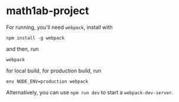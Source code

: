 # math1ab-project

For running, you'll need `webpack`, install with

`npm install -g webpack`

and then, run

`webpack`

for local build, for production build, run

`env NODE_ENV=production webpack`

Alternatively, you can use `npm run dev` to start a `webpack-dev-server`.
